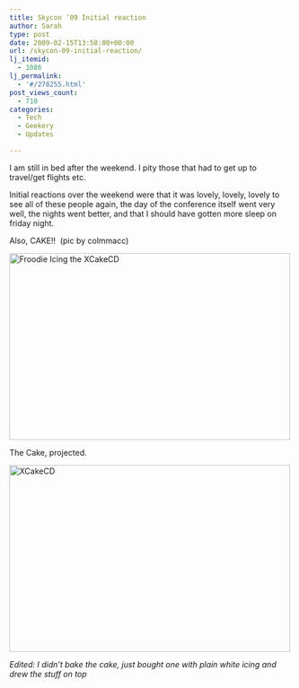 ```yaml
---
title: Skycon ’09 Initial reaction
author: Sarah
type: post
date: 2009-02-15T13:58:00+00:00
url: /skycon-09-initial-reaction/
lj_itemid:
  - 1086
lj_permalink:
  - '#/278255.html'
post_views_count:
  - 710
categories:
  - Tech
  - Geekery
  - Updates

---
```

I am still in bed after the weekend. I pity those that had to get up to travel/get flights etc.
  
Initial reactions over the weekend were that it was lovely, lovely, lovely to see all of these people again, the day of the conference itself went very well, the nights went better, and that I should have gotten more sleep on friday night.

Also, CAKE!!  (pic by colmmacc)

[<img src="http://farm4.static.flickr.com/3468/3280266544_50af9653ee.jpg" alt="Froodie Icing the XCakeCD" width="500" height="333" />][1]

The Cake, projected.
  
[<img src="http://farm4.static.flickr.com/3160/3280294220_307bd500d5.jpg" alt="XCakeCD" width="500" height="333" />][2]

 _Edited: I didn&#8217;t bake the cake, just bought one with plain white icing and drew the stuff on top_

 [1]: http://www.flickr.com/photos/colmmacc/3280266544/ "Froodie Icing the XCakeCD by colmmacc, on Flickr"
 [2]: http://www.flickr.com/photos/colmmacc/3280294220/ "XCakeCD by colmmacc, on Flickr"